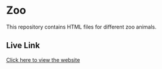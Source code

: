# Zoo

This repository contains HTML files for different zoo animals.

## Live Link
[Click here to view the website](https://santiago0303afk.github.io/zoo/)


